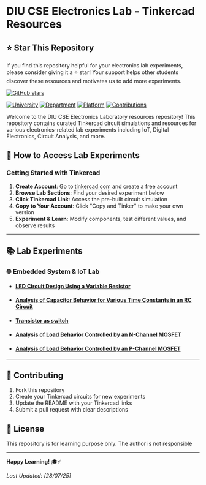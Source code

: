 # DIU CSE Electronics Lab - Tinkercad Resources

## ⭐ Star This Repository

If you find this repository helpful for your electronics lab experiments, please consider giving it a ⭐ star! Your support helps other students discover these resources and motivates us to add more experiments.

[![GitHub stars](https://img.shields.io/github/stars/yourusername/diu-cse-electronics-tinkercad?style=social)](https://github.com/abdulazizzisan/DIU-IoT-DE-experiments)

[![University](https://img.shields.io/badge/University-DIU-blue.svg)](https://daffodilvarsity.edu.bd/)
[![Department](https://img.shields.io/badge/Department-CSE-green.svg)](https://daffodilvarsity.edu.bd/department/cse/program/bsc-in-cse)
[![Platform](https://img.shields.io/badge/Platform-Tinkercad-red.svg)](https://www.tinkercad.com/)
[![Contributions](https://img.shields.io/badge/Contributions-Welcome-brightgreen.svg)](#contributing)

Welcome to the DIU CSE Electronics Laboratory resources repository! This repository contains curated Tinkercad circuit simulations and resources for various electronics-related lab experiments including IoT, Digital Electronics, Circuit Analysis, and more.

## 🔧 How to Access Lab Experiments

### Getting Started with Tinkercad

1. **Create Account**: Go to [tinkercad.com](https://www.tinkercad.com) and create a free account
2. **Browse Lab Sections**: Find your desired experiment below
3. **Click Tinkercad Link**: Access the pre-built circuit simulation
4. **Copy to Your Account**: Click "Copy and Tinker" to make your own version
5. **Experiment & Learn**: Modify components, test different values, and observe results

---

## 📚 Lab Experiments

### 🌐 Embedded System & IoT Lab

- #### [LED Circuit Design Using a Variable Resistor](https://www.tinkercad.com/things/hEaKEa0ghdr-led-with-variable-resistor?sharecode=EU0LbhBPXz2QUVoYbeXKwAg90QG0z6fFUDN2a6BylrA)
- #### [Analysis of Capacitor Behavior for Various Time Constants in an RC Circuit](https://www.tinkercad.com/things/5206g5O6iK4-capacitor-behavior-with-rc-circuit?sharecode=uYaU2EGumDg4RNTzpaelCtol3HCuHnSh_mddDlQMctI)
- #### [Transistor as switch](https://www.tinkercad.com/things/8KN0n0cxftt-n-channel-transistor-as-switch)
- #### [Analysis of Load Behavior Controlled by an N-Channel MOSFET](https://www.tinkercad.com/things/hTqijjoJU0K-n-mosfet-as-switch?sharecode=YzfLQSAA3z7qSTPBRhS-kLkCp-ZdUlZ3v1_nnSZ4E20)
- #### [Analysis of Load Behavior Controlled by an P-Channel MOSFET](https://www.tinkercad.com/things/fFuVKqbFJTs-p-mosfet-as-switch?sharecode=vQUHp9aJeXuvrH0q3N2pkAyKyUuIoHQauixWr00QaXQ)

---

## 🤝 Contributing

1. Fork this repository
2. Create your Tinkercad circuits for new experiments
3. Update the README with your Tinkercad links
4. Submit a pull request with clear descriptions

## 📝 License
This repository is for learning purpose only. The author is not responsible

---

**Happy Learning!** 🎓⚡

_Last Updated: [28/07/25]_
